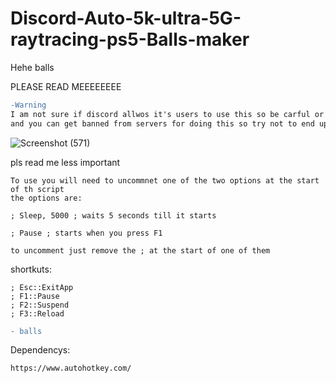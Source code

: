 # Discord-Auto-5k-ultra-5G-raytracing-ps5-Balls-maker
Hehe balls

PLEASE READ MEEEEEEEE
```diff
-Warning
I am not sure if discord allwos it's users to use this so be carful or use on an alt account
and you can get banned from servers for doing this so try not to end up like this:
```
![Screenshot (571)](https://user-images.githubusercontent.com/92768941/153598892-8260625e-b0af-42bf-8020-41f4c2b740f9.png)

pls read me less important
```
To use you will need to uncommnet one of the two options at the start of th script
the options are:

; Sleep, 5000 ; waits 5 seconds till it starts

; Pause ; starts when you press F1

to uncomment just remove the ; at the start of one of them
```

shortkuts: 

```
; Esc::ExitApp
; F1::Pause
; F2::Suspend
; F3::Reload
```
```diff
- balls
```
Dependencys:
```
https://www.autohotkey.com/
```

